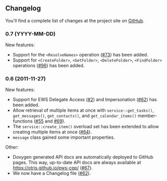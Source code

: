 ## Changelog
You'll find a complete list of changes at the project site on [GitHub](https://github.com/otris/ews-cpp).

### 0.7 (YYYY-MM-DD)
New features:
- Support for the `<ResolveNames>` operation ([#73](https://github.com/otris/ews-cpp/issues/73)) has been added.
- Support for `<CreateFolder>`, `<GetFolder>`, `<DeleteFolder>`, `<FindFolder>` operations ([#96](https://github.com/otris/ews-cpp/pull/96)) has been added.

### 0.6 (2011-11-27)
New features:
- Support for EWS Delegate Access ([#2](https://github.com/otris/ews-cpp/issues/2)) and Impersonation ([#62](https://github.com/otris/ews-cpp/issues/61)) has been added.
- Allow retrieval of multiple items at once with `service::get_tasks()`, `get_messages()`, `get_contacts()`, and `get_calendar_items()` member-functions ([#55](https://github.com/otris/ews-cpp/issues/55) and [#69](https://github.com/otris/ews-cpp/issues/69)).
- The `service::create_item()` overload set has been extended to allow creating multiple items at once ([#64](https://github.com/otris/ews-cpp/issues/64)).
- `message` class gained some important properties.

Other:
- Doxygen generated API docs are automatically deployed to GitHub pages. This way, up-to-date API docs are always available at https://otris.github.io/ews-cpp/ ([#67](https://github.com/otris/ews-cpp/issues/67)).
- We now have a Changelog file ([#62](https://github.com/otris/ews-cpp/issues/62)).
